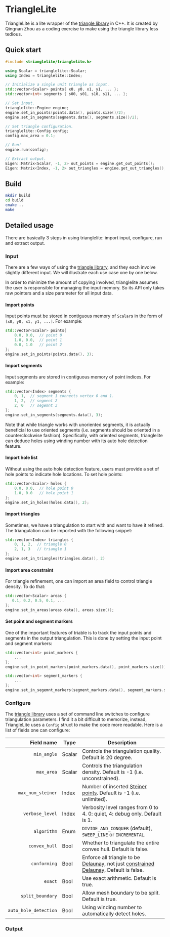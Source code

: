 # TriangleLite

TriangleLite is a lite wrapper of the [triangle library] in C++.  It is created
by Qingnan Zhou as a coding exercise to make using the triangle library less
tedious.

## Quick start

```c++
#include <trianglelite/trianglelite.h>

using Scalar = trianglelite::Scalar;
using Index = trianglelite::Index;

// Initialize a single unit triangle as input.
std::vector<Scalar> points{ x0, y0, x1, y1, ... };
std::vector<int> segments { s00, s01, s10, s11, ... };

// Set input.
trianglelite::Engine engine;
engine.set_in_points(points.data(), points.size()/2);
engine.set_in_segments(segments.data(), segments.size()/2);

// Set triangle configuration.
trianglelite::Config config;
config.max_area = 0.1;

// Run!
engine.run(config);

// Extract output.
Eigen::Matrix<Scalar, -1, 2> out_points = engine.get_out_points();
Eigen::Matrix<Index, -1, 2> out_triangles = engine.get_out_triangles();
```

## Build

```sh
mkdir build
cd build
cmake ..
make
```

## Detailed usage

There are basically 3 steps in using trianglelite: import input, configure, run
and extract output.

### Input

There are a few ways of using the [triangle library], and they each involve
slightly different input.  We will illustrate each use case one by one below.

In order to minimize the amount of copying involved, trianglelite assumes the
user is responsible for managing the input memory.  So its API only takes raw
pointers and a size parameter for all input data.

#### Import points

Input points must be stored in contiguous memory of `Scalar`s in the form of
`[x0, y0, x1, y1, ...]`.  For example:

```c++
std::vector<Scalar> points{
    0.0, 0.0,  // point 0
    1.0, 0.0,  // point 1
    0.0, 1.0   // point 2
};
engine.set_in_points(points.data(), 3);
```

#### Import segments

Input segments are stored in contiguous memory of point indices.  For example:

```c++
std::vector<Index> segments {
    0, 1,  // segment 1 connects vertex 0 and 1.
    1, 2,  // segment 2
    2, 0   // segemnt 3
};
engine.set_in_segments(segments.data(), 3);
```

Note that while triangle works with unoriented segments, it is actually
beneficial to use oriented segments (i.e. segments should be oriented
in a counterclockwise fashion).  Specifically, with oriented segments,
trianglelite can deduce holes using winding number with its auto hole detection
feature.

#### Import hole list

Without using the auto hole detection feature, users must provide a set of hole
points to indicate hole locations.  To set hole points:

```c++
std::vector<Scalar> holes {
    0.0, 0.0,  // hole point 0
    1.0, 0.0   // hole point 1
};
engine.set_in_holes(holes.data(), 2);
```

#### Import triangles

Sometimes, we have a triangulation to start with and want to have it refined.
The triangulation can be imported with the following snippet:

```c++
std::vector<Index> triangles {
    0, 1, 2,  // triangle 0
    2, 1, 3   // triangle 1
};
engine.set_in_triangles(triangles.data(), 2)
```

#### Import area constraint

For triangle refinement, one can import an area field to control triangle
density.  To do that:

```c++
std::vector<Scalar> areas {
   0.1, 0.2, 0.5, 0.1, ...
};
engine.set_in_areas(areas.data(), areas.size());
```

#### Set point and segment markers

One of the important features of triable is to track the input points and
segments in the output triangulation.  This is done by setting the input point
and segment markers:

```c++
std::vector<int> point_markers {
    ...
};
engine.set_in_point_markers(point_markers.data(), point_markers.size());

std::vector<int> segment_markers {
    ...
};
engine.set_in_segemnt_markers(segment_markers.data(), segment_markers.size());
```

### Configure

The [triangle library] uses a set of command line switches to configure
triangulation parameters.  I find it a bit difficult to memorize, instead,
TriangleLite uses a `Config` struct to make the code more readable.  Here is a
list of fields one can configure:

|            Field name |  Type  | Description |
|----------------------:|--------|-------------|
|           `min_angle` | Scalar | Controls the triangulation quality.  Default is 20 degree. |
|            `max_area` | Scalar | Controls the triangulation density.  Default is -1 (i.e. unconstrained). |
|     `max_num_steiner` | Index  | Number of inserted [Steiner points].  Default is -1 (i.e. unlimited). |
|       `verbose_level` | Index  | Verbosity level ranges from 0 to 4.  0: quiet, 4: debug only.  Default is 1. |
|           `algorithm` | Enum   | `DIVIDE_AND_CONQUER` (default), `SWEEP_LINE` or `INCREMENTAL`. |
|         `convex_hull` | Bool   | Whether to triangulate the entire convex hull.  Default is false. |
|          `conforming` | Bool   | Enforce all triangle to be [Delaunay][Delaunay triangulation], not just [constrained Delaunay][Constrained Delaunay triangulation]. Default is false. |
|               `exact` | Bool   | Use exact arithmetic.  Default is true. |
|      `split_boundary` | Bool   | Allow mesh boundary to be split.  Default is true. |
| `auto_hole_detection` | Bool   | Using winding number to automatically detect holes. |


### Output



[triangle library]: https://www.cs.cmu.edu/~quake/triangle.html
[Steiner points]: https://en.wikipedia.org/wiki/Steiner_point_(computational_geometry)
[Delaunay triangulation]: https://mathworld.wolfram.com/DelaunayTriangulation.html
[Constrained Delaunay triangulation]: https://en.wikipedia.org/wiki/Constrained_Delaunay_triangulation

